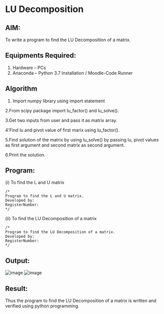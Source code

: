 # LU Decomposition 

## AIM:
To write a program to find the LU Decomposition of a matrix.

## Equipments Required:
1. Hardware – PCs
2. Anaconda – Python 3.7 Installation / Moodle-Code Runner

## Algorithm
1. Import numpy library using import statement

2.From scipy package import lu_factor() and lu_solve().

3.Get two inputs from user and pass it as matrix array.

4'Find lu and pivot value of first marix using lu_factor().

5.Find solution of the matrix by using lu_solve() by passing lu, pivot values as first argument and second matrix as second argument.

6.Print the solution.

## Program:
(i) To find the L and U matrix
```
/*
Program to find the L and U matrix.
Developed by: 
RegisterNumber: 
*/
```
(ii) To find the LU Decomposition of a matrix
```
/*
Program to find the LU Decomposition of a matrix.
Developed by: 
RegisterNumber: 
*/
```

## Output:
![image](https://user-images.githubusercontent.com/120359170/232737761-a66a421a-467f-4cc7-b337-4040dbcc8200.png)
![image](https://user-images.githubusercontent.com/120359170/232737909-6d4af4e2-6477-45cf-8bd5-c1c917f0c8d4.png)

## Result:
Thus the program to find the LU Decomposition of a matrix is written and verified using python programming.

